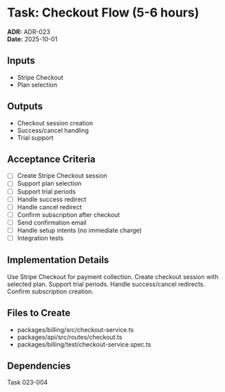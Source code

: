 # Task: Checkout Flow (5-6 hours)
**ADR:** ADR-023  
**Date:** 2025-10-01

## Inputs
- Stripe Checkout
- Plan selection

## Outputs
- Checkout session creation
- Success/cancel handling
- Trial support

## Acceptance Criteria
- [ ] Create Stripe Checkout session
- [ ] Support plan selection
- [ ] Support trial periods
- [ ] Handle success redirect
- [ ] Handle cancel redirect
- [ ] Confirm subscription after checkout
- [ ] Send confirmation email
- [ ] Handle setup intents (no immediate charge)
- [ ] Integration tests

## Implementation Details
Use Stripe Checkout for payment collection. Create checkout session with selected plan. Support trial periods. Handle success/cancel redirects. Confirm subscription creation.

## Files to Create
- packages/billing/src/checkout-service.ts
- packages/api/src/routes/checkout.ts
- packages/billing/test/checkout-service.spec.ts

## Dependencies
Task 023-004